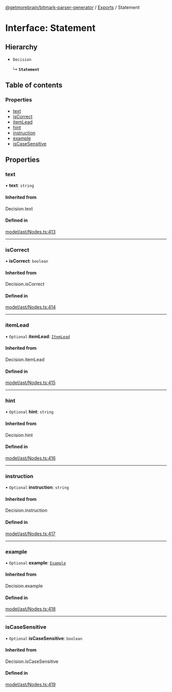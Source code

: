 [@getmorebrain/bitmark-parser-generator](../API.md) / [Exports](../modules.md) / Statement

# Interface: Statement

## Hierarchy

- `Decision`

  ↳ **`Statement`**

## Table of contents

### Properties

- [text](Statement.md#text)
- [isCorrect](Statement.md#isCorrect)
- [itemLead](Statement.md#itemLead)
- [hint](Statement.md#hint)
- [instruction](Statement.md#instruction)
- [example](Statement.md#example)
- [isCaseSensitive](Statement.md#isCaseSensitive)

## Properties

### text

• **text**: `string`

#### Inherited from

Decision.text

#### Defined in

[model/ast/Nodes.ts:413](https://github.com/getMoreBrain/bitmark-parser-generator/blob/b82d7bf/src/model/ast/Nodes.ts#L413)

___

### isCorrect

• **isCorrect**: `boolean`

#### Inherited from

Decision.isCorrect

#### Defined in

[model/ast/Nodes.ts:414](https://github.com/getMoreBrain/bitmark-parser-generator/blob/b82d7bf/src/model/ast/Nodes.ts#L414)

___

### itemLead

• `Optional` **itemLead**: [`ItemLead`](ItemLead.md)

#### Inherited from

Decision.itemLead

#### Defined in

[model/ast/Nodes.ts:415](https://github.com/getMoreBrain/bitmark-parser-generator/blob/b82d7bf/src/model/ast/Nodes.ts#L415)

___

### hint

• `Optional` **hint**: `string`

#### Inherited from

Decision.hint

#### Defined in

[model/ast/Nodes.ts:416](https://github.com/getMoreBrain/bitmark-parser-generator/blob/b82d7bf/src/model/ast/Nodes.ts#L416)

___

### instruction

• `Optional` **instruction**: `string`

#### Inherited from

Decision.instruction

#### Defined in

[model/ast/Nodes.ts:417](https://github.com/getMoreBrain/bitmark-parser-generator/blob/b82d7bf/src/model/ast/Nodes.ts#L417)

___

### example

• `Optional` **example**: [`Example`](../modules.md#Example)

#### Inherited from

Decision.example

#### Defined in

[model/ast/Nodes.ts:418](https://github.com/getMoreBrain/bitmark-parser-generator/blob/b82d7bf/src/model/ast/Nodes.ts#L418)

___

### isCaseSensitive

• `Optional` **isCaseSensitive**: `boolean`

#### Inherited from

Decision.isCaseSensitive

#### Defined in

[model/ast/Nodes.ts:419](https://github.com/getMoreBrain/bitmark-parser-generator/blob/b82d7bf/src/model/ast/Nodes.ts#L419)
